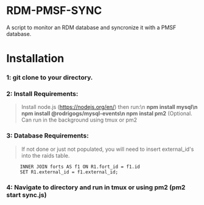 # RDM-PMSF-SYNC
A script to monitor an RDM database and syncronize it with a PMSF database.

# Installation

### 1: git clone to your directory.
### 2: Install Requirements:
>Install node.js (https://nodejs.org/en/) then run:\n 
>**npm install mysql\n
>npm install @rodrigogs/mysql-events\n
>npm instal pm2** (Optional. Can run in the background using tmux or pm2

### 3: Database Requirements:
>If not done or just not populated, you will need to insert external_id's into the raids table.
    
```UPDATE raids AS R1
     INNER JOIN forts AS f1 ON R1.fort_id = f1.id   
     SET R1.external_id = f1.external_id; 
```
     
### 4: Navigate to directory and run in tmux or using pm2 (pm2 start sync.js)


      
